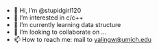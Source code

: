 - 👋 Hi, I’m @stupidgirl120
- 👀 I’m interested in c/c++
- 🌱 I’m currently learning data structure
- 💞️ I’m looking to collaborate on ...
- 📫 How to reach me: mail to yalingw@umich.edu

<!---
stupidgirl120/stupidgirl120 is a ✨ special ✨ repository because its `README.md` (this file) appears on your GitHub profile.
You can click the Preview link to take a look at your changes.
--->
